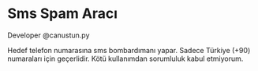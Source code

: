 # Sms Spam Aracı

Developer @canustun.py

Hedef telefon numarasına sms bombardımanı yapar.
Sadece Türkiye (+90) numaraları için geçerlidir.
Kötü kullanımdan sorumluluk kabul etmiyorum.
